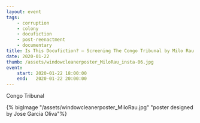 ```yaml
---
layout: event
tags:
    - corruption 
    - colony
    - docufiction
    - post-reenactment
    - documentary
title: Is This Docufiction? – Screening The Congo Tribunal by Milo Rau
date: 2020-01-22
thumb: /assets/windowcleanerposter_MiloRau_insta-06.jpg
event:
    start: 2020-01-22 18:00:00
    end:   2020-01-22 20:00:00
---
```


Congo Tribunal

{% bigImage "/assets/windowcleanerposter_MiloRau.jpg" "poster designed by Jose Garcia Oliva"%}

